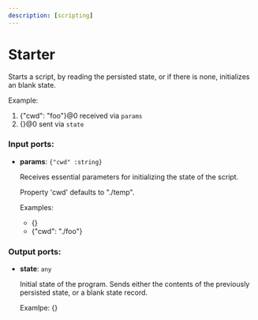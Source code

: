 ```yaml
---
description: [scripting]
---
```


# Starter

Starts a script, by reading the persisted state, or if there is none, initializes an blank state.

Example:
1. {"cwd": "foo"}@0 received via `params`
2. {}@0 sent via `state`

### Input ports:

* __params__: ` {"cwd" :string} `

    Receives essential parameters for initializing the state of the script.
    
    Property 'cwd' defaults to "./temp".
    
    Examples:
    * {}
    * {"cwd": "./foo"}

### Output ports:

* __state__: ` any `

    Initial state of the program. Sends either the contents of the previously persisted state, or a blank state record.
    
    Examlpe: {}

